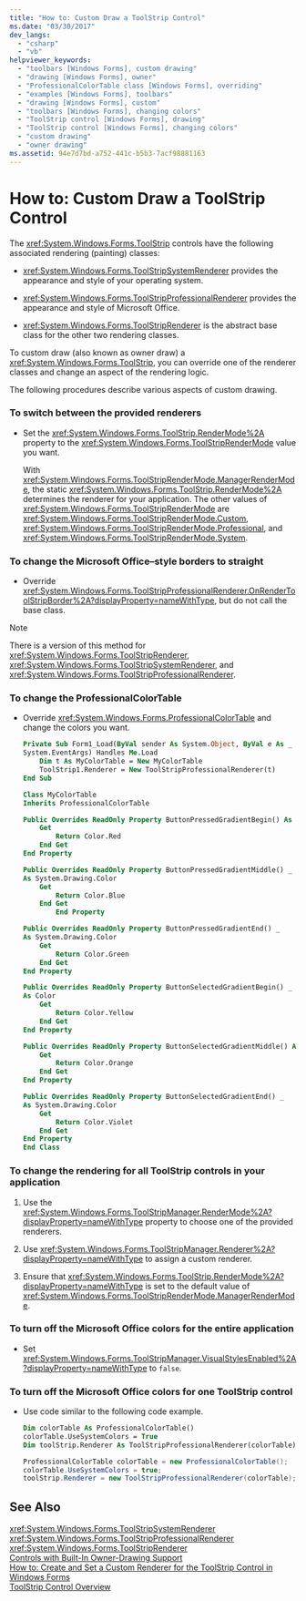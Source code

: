 ```yaml
---
title: "How to: Custom Draw a ToolStrip Control"
ms.date: "03/30/2017"
dev_langs: 
  - "csharp"
  - "vb"
helpviewer_keywords: 
  - "toolbars [Windows Forms], custom drawing"
  - "drawing [Windows Forms], owner"
  - "ProfessionalColorTable class [Windows Forms], overriding"
  - "examples [Windows Forms], toolbars"
  - "drawing [Windows Forms], custom"
  - "toolbars [Windows Forms], changing colors"
  - "ToolStrip control [Windows Forms], drawing"
  - "ToolStrip control [Windows Forms], changing colors"
  - "custom drawing"
  - "owner drawing"
ms.assetid: 94e7d7bd-a752-441c-b5b3-7acf98881163
---
```

# How to: Custom Draw a ToolStrip Control
The <xref:System.Windows.Forms.ToolStrip> controls have the following associated rendering (painting) classes:  
  
- <xref:System.Windows.Forms.ToolStripSystemRenderer> provides the appearance and style of your operating system.  
  
- <xref:System.Windows.Forms.ToolStripProfessionalRenderer> provides the appearance and style of Microsoft Office.  
  
- <xref:System.Windows.Forms.ToolStripRenderer> is the abstract base class for the other two rendering classes.  
  
 To custom draw (also known as owner draw) a <xref:System.Windows.Forms.ToolStrip>, you can override one of the renderer classes and change an aspect of the rendering logic.  
  
 The following procedures describe various aspects of custom drawing.  
  
### To switch between the provided renderers  
  
- Set the <xref:System.Windows.Forms.ToolStrip.RenderMode%2A> property to the <xref:System.Windows.Forms.ToolStripRenderMode> value you want.  
  
   With <xref:System.Windows.Forms.ToolStripRenderMode.ManagerRenderMode>, the static <xref:System.Windows.Forms.ToolStrip.RenderMode%2A> determines the renderer for your application. The other values of <xref:System.Windows.Forms.ToolStripRenderMode> are <xref:System.Windows.Forms.ToolStripRenderMode.Custom>, <xref:System.Windows.Forms.ToolStripRenderMode.Professional>, and <xref:System.Windows.Forms.ToolStripRenderMode.System>.  
  
### To change the Microsoft Office–style borders to straight  
  
- Override <xref:System.Windows.Forms.ToolStripProfessionalRenderer.OnRenderToolStripBorder%2A?displayProperty=nameWithType>, but do not call the base class.  
  
> [!NOTE]
>  There is a version of this method for <xref:System.Windows.Forms.ToolStripRenderer>, <xref:System.Windows.Forms.ToolStripSystemRenderer>, and <xref:System.Windows.Forms.ToolStripProfessionalRenderer>.  
  
### To change the ProfessionalColorTable  
  
- Override <xref:System.Windows.Forms.ProfessionalColorTable> and change the colors you want.  
  
  ```vb  
  Private Sub Form1_Load(ByVal sender As System.Object, ByVal e As _  
  System.EventArgs) Handles Me.Load  
      Dim t As MyColorTable = New MyColorTable  
      ToolStrip1.Renderer = New ToolStripProfessionalRenderer(t)  
  End Sub  
  
  Class MyColorTable   
  Inherits ProfessionalColorTable  
  
  Public Overrides ReadOnly Property ButtonPressedGradientBegin() As Color  
      Get  
          Return Color.Red  
      End Get  
  End Property  
  
  Public Overrides ReadOnly Property ButtonPressedGradientMiddle() _  
  As System.Drawing.Color  
      Get  
          Return Color.Blue  
      End Get  
          End Property  
  
  Public Overrides ReadOnly Property ButtonPressedGradientEnd() _  
  As System.Drawing.Color  
      Get  
          Return Color.Green  
      End Get  
  End Property  
  
  Public Overrides ReadOnly Property ButtonSelectedGradientBegin() _  
  As Color  
      Get  
          Return Color.Yellow  
      End Get  
  End Property  
  
  Public Overrides ReadOnly Property ButtonSelectedGradientMiddle() As System.Drawing.Color  
      Get  
          Return Color.Orange  
      End Get  
  End Property  
  
  Public Overrides ReadOnly Property ButtonSelectedGradientEnd() _  
  As System.Drawing.Color  
      Get  
          Return Color.Violet  
      End Get  
  End Property  
  End Class  
  ```  
  
### To change the rendering for all ToolStrip controls in your application  
  
1. Use the <xref:System.Windows.Forms.ToolStripManager.RenderMode%2A?displayProperty=nameWithType> property to choose one of the provided renderers.  
  
2. Use <xref:System.Windows.Forms.ToolStripManager.Renderer%2A?displayProperty=nameWithType> to assign a custom renderer.  
  
3. Ensure that <xref:System.Windows.Forms.ToolStrip.RenderMode%2A?displayProperty=nameWithType> is set to the default value of <xref:System.Windows.Forms.ToolStripRenderMode.ManagerRenderMode>.  
  
### To turn off the Microsoft Office colors for the entire application  
  
- Set <xref:System.Windows.Forms.ToolStripManager.VisualStylesEnabled%2A?displayProperty=nameWithType> to `false`.  
  
### To turn off the Microsoft Office colors for one ToolStrip control  
  
- Use code similar to the following code example.  
  
  ```vb  
  Dim colorTable As ProfessionalColorTable()  
  colorTable.UseSystemColors = True  
  Dim toolStrip.Renderer As ToolStripProfessionalRenderer(colorTable)  
  ```  
  
  ```csharp  
  ProfessionalColorTable colorTable = new ProfessionalColorTable();  
  colorTable.UseSystemColors = true;  
  toolStrip.Renderer = new ToolStripProfessionalRenderer(colorTable);  
  ```  
  
## See Also  
 <xref:System.Windows.Forms.ToolStripSystemRenderer>  
 <xref:System.Windows.Forms.ToolStripProfessionalRenderer>  
 <xref:System.Windows.Forms.ToolStripRenderer>  
 [Controls with Built-In Owner-Drawing Support](../../../../docs/framework/winforms/controls/controls-with-built-in-owner-drawing-support.md)  
 [How to: Create and Set a Custom Renderer for the ToolStrip Control in Windows Forms](../../../../docs/framework/winforms/controls/create-and-set-a-custom-renderer-for-the-toolstrip-control-in-wf.md)  
 [ToolStrip Control Overview](../../../../docs/framework/winforms/controls/toolstrip-control-overview-windows-forms.md)
